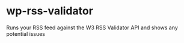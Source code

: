 wp-rss-validator
================

Runs your RSS feed against the W3 RSS Validator API and shows any potential issues